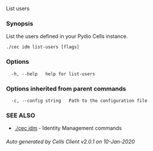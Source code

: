 List users

### Synopsis

List the users defined in your Pydio Cells instance.

```
./cec idm list-users [flags]
```

### Options

```
  -h, --help   help for list-users
```

### Options inherited from parent commands

```
  -c, --config string   Path to the configuration file
```

### SEE ALSO

* [./cec idm](./cec-idm)	 - Identity Management commands

###### Auto generated by Cells Client v2.0.1 on 10-Jan-2020
